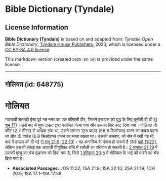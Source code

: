 # Bible Dictionary (Tyndale)

## License Information

**Bible Dictionary (Tyndale)** is based on and adapted from: _Tyndale Open Bible Dictionary_, [Tyndale House Publishers](https://tyndaleopenresources.com/), 2023, which is licensed under a [CC BY-SA 4.0 license](https://creativecommons.org/licenses/by-sa/4.0/legalcode.en).

This markdown version (created `2025-10-16`) is provided under the same license.



--------------------------------

## गोलियत (id: 648775)

गोलियत
======

ग्यारहवीं शताब्दी ईसा पूर्व गत नगर का एक पलिश्ती वीर, जिसने इस्राएल को युद्ध के लिए चुनौती दी थी ([1 शमू 17](https://ref.ly/1Sam17:1-1Sam17:58))। उसे बाद में युवा दाऊद द्वारा पराजित किया गया और उसका सिर काट दिया गया। गोलियत नौ फीट (2\.7 मीटर) से अधिक लंबा था, उसने लगभग 125 पाउंड (56\.8 किलोग्राम) वजन का कवच पहना था और 15 पाउंड (6\.8 किलोग्राम) वजन का भाला रखता था। उसकी तलवार, जो नोब में रखी गई थी, बाद में दाऊद को दी गई ([1 शमू 21:9](https://ref.ly/1Sam21:9); [22:10](https://ref.ly/1Sam22:10))। वह अनाकिम के वंशज हो सकते हैं (देखें [यहो 11:22](https://ref.ly/Josh11:22)), लेकिन उसकी लंबाई एक अग्रवर्ती पीयूषिका\-ग्रंथि में रसौली का परिणाम हो सकती है। [2 शमूएल 21:19](https://ref.ly/2Sam21:19) में उसकी मृत्यु का श्रेय एल्हनान को दिया गया है, जिसे [1 इतिहास 20:5](https://ref.ly/1Chr20:5) में गोलियत के भाई को मारने का श्रेय दिया गया है।

* **Associated Passages:** JOS 11:22; 1SA 21:9; 1SA 22:10; 2SA 21:19; 1CH 20:5; 1SA 17:1–1SA 17:58

